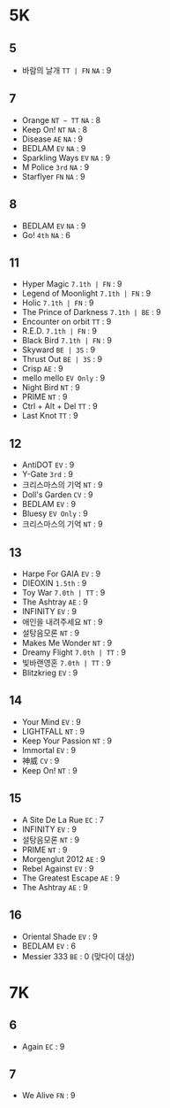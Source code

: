 # 5K
## 5
- 바람의 날개 `TT | FN` `NA` : 9
## 7
- Orange `NT ~ TT` `NA` : 8
- Keep On! `NT` `NA` : 8
- Disease `AE` `NA` : 9
- BEDLAM `EV` `NA` : 9
- Sparkling Ways `EV` `NA` : 9
- M Police `3rd` `NA` : 9
- Starflyer `FN` `NA` : 9
## 8
- BEDLAM `EV` `NA` : 9
- Go! `4th` `NA` : 6
## 11
- Hyper Magic `7.1th | FN` : 9
- Legend of Moonlight `7.1th | FN` : 9
- Holic `7.1th | FN` : 9
- The Prince of Darkness `7.1th | BE` : 9
- Encounter on orbit `TT` : 9
- R.E.D. `7.1th | FN` : 9
- Black Bird `7.1th | FN` : 9
- Skyward `BE | 3S` : 9
- Thrust Out `BE | 3S` : 9
- Crisp `AE` : 9
- mello mello `EV Only` : 9
- Night Bird `NT` : 9
- PRIME `NT` : 9
- Ctrl + Alt + Del `TT` : 9
- Last Knot `TT` : 9
## 12
- AntiDOT `EV` : 9
- Y-Gate `3rd` : 9
- 크리스마스의 기억 `NT` : 9
- Doll's Garden `CV` : 9
- BEDLAM `EV` : 9
- Bluesy `EV Only` : 9
- 크리스마스의 기억 `NT` : 9
## 13
- Harpe For GAIA `EV` : 9
- DIEOXIN `1.5th` : 9
- Toy War `7.0th | TT` : 9
- The Ashtray `AE` : 9
- INFINITY `EV` : 9
- 애인을 내려주세요 `NT` : 9
- 설탕음모론 `NT` : 9
- Makes Me Wonder `NT` : 9
- Dreamy Flight `7.0th | TT` : 9
- 빛바랜영혼 `7.0th | TT` : 9
- Blitzkrieg `EV` : 9
## 14
- Your Mind `EV` : 9
- LIGHTFALL `NT` : 9
- Keep Your Passion `NT` : 9
- Immortal `EV` : 9
- 神威 `CV` : 9
- Keep On! `NT` : 9
## 15
- A Site De La Rue `EC` : 7
- INFINITY `EV` : 9
- 설탕음모론 `NT` : 9
- PRIME `NT` : 9
- Morgenglut 2012 `AE` : 9
- Rebel Against `EV` : 9
- The Greatest Escape `AE` : 9
- The Ashtray `AE` : 9
## 16
- Oriental Shade `EV` : 9
- BEDLAM `EV` : 6
- Messier 333 `BE` : 0 (맞다이 대상)

# 7K
## 6
- Again `EC` : 9

## 7
- We Alive `FN` : 9

